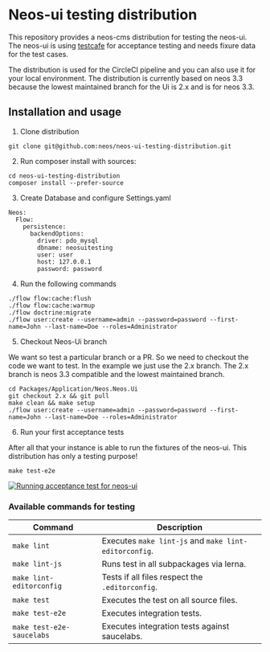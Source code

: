 # Neos-ui testing distribution

This repository provides a neos-cms distribution for testing the neos-ui.
The neos-ui is using [testcafe](https://github.com/DevExpress/testcafe) for acceptance testing and needs fixure data
for the test cases.

The distribution is used for the CircleCI pipeline and you can also use it for your
local environment. The distribution is currently based on neos 3.3 because the lowest maintained
branch for the Ui is 2.x and is for neos 3.3.

## Installation and usage

1. Clone distribution

```
git clone git@github.com:neos/neos-ui-testing-distribution.git
```

2. Run composer install with sources:

```
cd neos-ui-testing-distribution
composer install --prefer-source
```

3. Create Database and configure Settings.yaml

```
Neos:
  Flow:
    persistence:
      backendOptions:
        driver: pdo_mysql
        dbname: neosuitesting
        user: user
        host: 127.0.0.1
        password: password
```

4. Run the following commands

```
./flow flow:cache:flush
./flow flow:cache:warmup
./flow doctrine:migrate
./flow user:create --username=admin --password=password --first-name=John --last-name=Doe --roles=Administrator
```

5. Checkout Neos-Ui branch

We want so test a particular branch or a PR. So we need to checkout
the code we want to test. In the example we just use the 2.x branch.
The 2.x branch is neos 3.3 compatible and the lowest maintained branch.

```
cd Packages/Application/Neos.Neos.Ui
git checkout 2.x && git pull
make clean && make setup
./flow user:create --username=admin --password=password --first-name=John --last-name=Doe --roles=Administrator
```

6. Run your first acceptance tests

After all that your instance is able to run the fixtures of the neos-ui.
This distribution has only a testing purpose!

```
make test-e2e
```

[![Running acceptance test for neos-ui](https://i.postimg.cc/J7p32DGt/testing-distribution.png)](https://postimg.cc/MXjjcG08)

### Available commands for testing
| Command         | Description                    |
| --------------- | ------------------------------ |
| `make lint`  | Executes `make lint-js` and `make lint-editorconfig`. |
| `make lint-js`  | Runs test in all subpackages via lerna. |
| `make lint-editorconfig`  | Tests if all files respect the `.editorconfig`. |
| `make test`  | Executes the test on all source files. |
| `make test-e2e`  | Executes integration tests. |
| `make test-e2e-saucelabs`  | Executes integration tests against saucelabs. |
